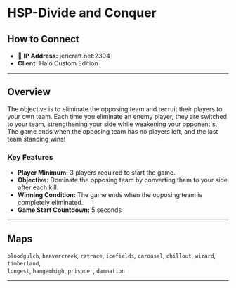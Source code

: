 # HSP-Divide and Conquer

## How to Connect

* 🔗 **IP Address:** jericraft.net:2304
* **Client:** Halo Custom Edition

---

## Overview

The objective is to eliminate the opposing team and recruit their players to your own team. Each time you eliminate an
enemy player, they are switched to your team, strengthening your side while weakening your opponent's. The game ends
when the opposing team has no players left, and the last team standing wins!

### Key Features

- **Player Minimum:** 3 players required to start the game.
- **Objective:** Dominate the opposing team by converting them to your side after each kill.
- **Winning Condition:** The game ends when the opposing team is completely eliminated.
- **Game Start Countdown:** 5 seconds

---

## Maps

`bloodgulch`, `beavercreek`, `ratrace`, `icefields`, `carousel`, `chillout`, `wizard`, `timberland`,  
`longest`, `hangemhigh`, `prisoner`, `damnation`

---